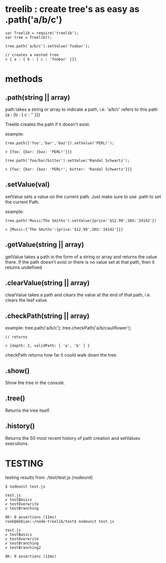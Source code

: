 treelib : create tree's as easy as .path('a/b/c')
=================================================

	var Treelib = require('treelib');
	var tree = Treelib();

	tree.path('a/b/c').setValue('foobar');

	// creates a nested tree
	> { a : { b : { c : 'foobar' }}}

methods
=======

.path(string || array) 
----------------------
path takes a string or array to indicate a path, i.e.
'a/b/c' refers to this path {a : {b : { c : '' }}}

Treelib creates the path if it doesn't exist.

example: 

	tree.path(['foo','bar','baz']).setValue('PERL!');

	> {foo: {bar: {baz: 'PERL!'}}}

	tree.path('foo/bar/bitter').setValue('Randal Schwartz');

	> {foo: {bar: {baz: 'PERL!', bitter: 'Randal Schwartz'}}}


.setValue(val)
--------------
setValue sets a value on the current path. Just make sure
to use .path to set the current Path.

example:
	
	tree.path('Music/The Smiths').setValue({price:'$12.99',SKU:'24142'})

	> {Music:{'The Smiths':{price:'$12.99',SKU:'24142'}}}

.getValue(string || array)
--------------------------
getValue takes a path in the form of a string or array and returns
the value there. If the path doesn't exist or there is no value set
at that path, then it returns undefined


.clearValue(string || array) 
----------------------------
clearValue takes a path and clears the value at the end of that path,
i.e. clears the leaf value.


.checkPath(string || array) 
---------------------------
example:
	tree.path('a/b/c');	
	tree.checkPath('a/b/cauliflower');
	
	// returns

	> {depth: 2, validPath: [ 'a', 'b' ] }

checkPath returns how far it could walk down the tree.

.show()
-------
Show the tree in the console.

.tree()
-------
Returns the tree itself.

.history()
----------
Returns the 50 most recent history of path creation and setValues
executions.

TESTING
=======

testing results from ./test/test.js (nodeunit)

	$ nodeunit test.js 

	test.js
	✔ testBasics
	✔ testOverwrite
	✔ testBranching

	OK: 8 assertions (11ms)
	rook@debian:~/node-treelib/test$ nodeunit test.js 

	test.js
	✔ testBasics
	✔ testOverwrite
	✔ testBranching
	✔ testBranching2

	OK: 9 assertions (12ms)

